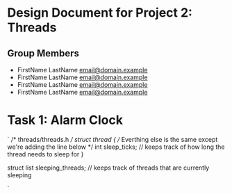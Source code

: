 Design Document for Project 2: Threads
======================================

## Group Members

* FirstName LastName <email@domain.example>
* FirstName LastName <email@domain.example>
* FirstName LastName <email@domain.example>
* FirstName LastName <email@domain.example>

# Task 1: Alarm Clock

`
/* threads/threads.h */
struct thread
{
	/* Everthing else is the same except we're adding the line below */
	int sleep_ticks; // keeps track of how long the thread needs to sleep for
}

struct list sleeping_threads; // keeps track of threads that are currently sleeping

`
